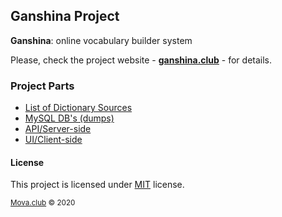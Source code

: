 ## Ganshina Project

**Ganshina**: online vocabulary builder system

Please, check the project website - <a href="https://ganshina.club">__ganshina.club__</a> - for details.

### Project Parts

* [List of Dictionary Sources](Sources/README.md)
* [MySQL DB's (dumps)](MySQL/README.md)
* [API/Server-side](API/README.md)
* [UI/Client-side](UI/README.md)

#### License

This project is licensed under [MIT](LICENSE) license. 

<small>[Mova.club](https://mova.club) &copy; 2020</small>
